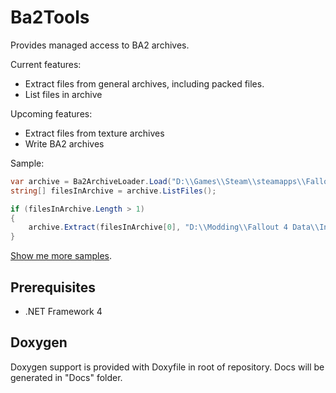 # Ba2Tools

Provides managed access to BA2 archives.

Current features:
* Extract files from general archives, including packed files.
* List files in archive

Upcoming features:
* Extract files from texture archives
* Write BA2 archives

Sample:
```c#
var archive = Ba2ArchiveLoader.Load("D:\\Games\\Steam\\steamapps\\Fallout 4\\Data\\Fallout 4 - Interface.ba2");
string[] filesInArchive = archive.ListFiles();

if (filesInArchive.Length > 1)
{
	archive.Extract(filesInArchive[0], "D:\\Modding\\Fallout 4 Data\\Interface");
}
```

[Show me more samples](Samples/).

## Prerequisites

* .NET Framework 4

## Doxygen

Doxygen support is provided with Doxyfile in root of repository. Docs will be generated in "Docs" folder.